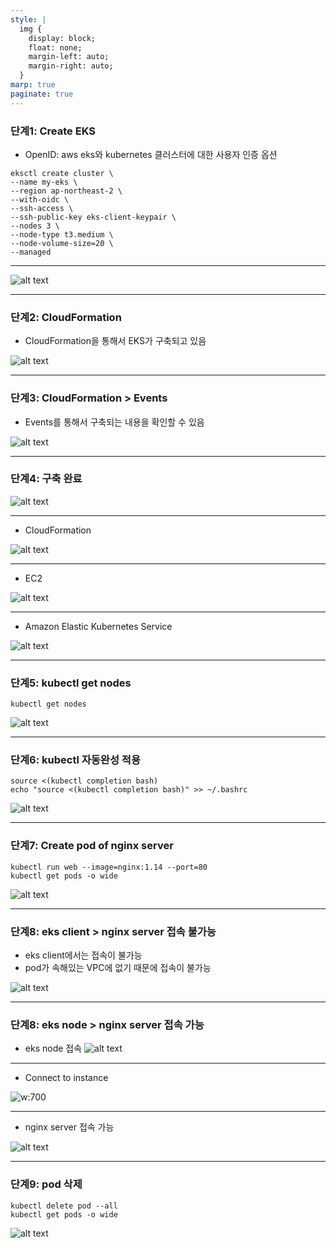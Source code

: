 ```yaml
---
style: |
  img {
    display: block;
    float: none;
    margin-left: auto;
    margin-right: auto;
  }
marp: true
paginate: true
---
```

### 단계1: Create EKS
- OpenID: aws eks와 kubernetes 클러스터에 대한 사용자 인증 옵션 
```shell
eksctl create cluster \
--name my-eks \
--region ap-northeast-2 \
--with-oidc \
--ssh-access \
--ssh-public-key eks-client-keypair \
--nodes 3 \
--node-type t3.medium \
--node-volume-size=20 \
--managed 
```
---
![alt text](./img/image-32.png)

---
### 단계2: CloudFormation
- CloudFormation을 통해서 EKS가 구축되고 있음

![alt text](./img/image-29.png)

---
### 단계3: CloudFormation > Events
- Events를 통해서 구축되는 내용을 확인할 수 있음 

![alt text](./img/image-30.png)

---
### 단계4: 구축 완료 
![alt text](./img/image-31.png)

---
- CloudFormation

![alt text](./img/image-33.png)

---
- EC2

![alt text](./img/image-34.png)

---
- Amazon Elastic Kubernetes Service

![alt text](./img/image-35.png)

---
### 단계5: kubectl get nodes
```shell
kubectl get nodes
```
![alt text](./img/image-36.png)

---
### 단계6: kubectl 자동완성 적용 
```shell
source <(kubectl completion bash)
echo "source <(kubectl completion bash)" >> ~/.bashrc
```
![alt text](./img/image-37.png)

---
### 단계7: Create pod of nginx server
```shell
kubectl run web --image=nginx:1.14 --port=80
kubectl get pods -o wide
```
![alt text](./img/image-38.png)

---
### 단계8: eks client > nginx server 접속 불가능 
- eks client에서는 접속이 불가능 
- pod가 속해있는 VPC에 없기 때문에 접속이 불가능 

![alt text](./img/image-39.png)

---
### 단계8: eks node > nginx server 접속 가능 
- eks node 접속 
![alt text](./img/image-40.png)

---
- Connect to instance

![w:700](./img/image-41.png)

---
- nginx server 접속 가능 

![alt text](./img/image-42.png)

---
### 단계9: pod 삭제 
```shell
kubectl delete pod --all
kubectl get pods -o wide
```
![alt text](./img/image-43.png)

